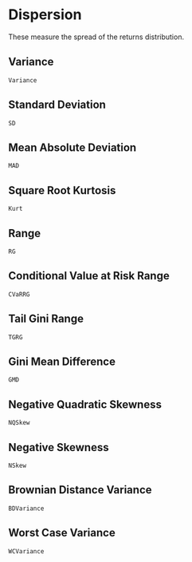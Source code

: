 # Dispersion

These measure the spread of the returns distribution.

## Variance

```@docs
Variance
```

## Standard Deviation

```@docs
SD
```

## Mean Absolute Deviation

```@docs
MAD
```

## Square Root Kurtosis

```@docs
Kurt
```

## Range

```@docs
RG
```

## Conditional Value at Risk Range

```@docs
CVaRRG
```

## Tail Gini Range

```@docs
TGRG
```

## Gini Mean Difference

```@docs
GMD
```

## Negative Quadratic Skewness

```@docs
NQSkew
```

## Negative Skewness

```@docs
NSkew
```

## Brownian Distance Variance

```@docs
BDVariance
```

## Worst Case Variance

```@docs
WCVariance
```
